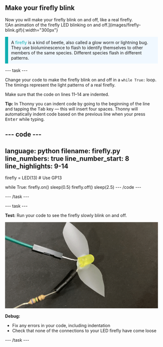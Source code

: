 ## Make your firefly blink

<div style="display: flex; flex-wrap: wrap">
<div style="flex-basis: 200px; flex-grow: 1; margin-right: 15px;">
Now you will make your firefly blink on and off, like a real firefly. 
</div>
<div>
![An animation of the firefly LED blinking on and off.](images/firefly-blink.gif){:width="300px"}
</div>
</div>

<p style='border-left: solid; border-width:10px; border-color: #0faeb0; background-color: aliceblue; padding: 10px;'>
A <span style="color: #0faeb0">firefly</span> is a kind of beetle, also called a glow worm or lightning bug. They use bioluminescence to flash to identify themselves to other members of the same species. Different species flash in different patterns. 
</p>

--- task ---

Change your code to make the firefly blink on and off in a `while True:` loop. The timings represent the light patterns of a real firefly. 

Make sure that the code on lines 11–14 are indented. 

**Tip:** In Thonny you can indent code by going to the beginning of the line and tapping the <kbd>Tab</kbd> key — this will insert four spaces. Thonny will automatically indent code based on the previous line when your press <kbd>Enter</kbd> while typing.

--- code ---
---
language: python
filename: firefly.py
line_numbers: true
line_number_start: 8
line_highlights: 9-14
---
firefly = LED(13) # Use GP13

while True:
    firefly.on()
    sleep(0.5)
    firefly.off()
    sleep(2.5)
--- /code ---

--- /task ---

--- task ---

**Test:** Run your code to see the firefly slowly blink on and off. 

![An animation of the firefly LED blinking on and off.](images/firefly-blink.gif)

**Debug:**

+ Fix any errors in your code, including indentation 
+ Check that none of the connections to your LED firefly have come loose 

--- /task ---